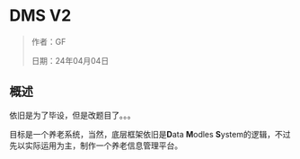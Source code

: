 # DMS V2

> 作者：GF
>
> 日期：24年04月04日

## 概述

依旧是为了毕设，但是改题目了。。。

目标是一个养老系统，当然，底层框架依旧是**D**ata **M**odles **S**ystem的逻辑，不过先以实际运用为主，制作一个养老信息管理平台。

